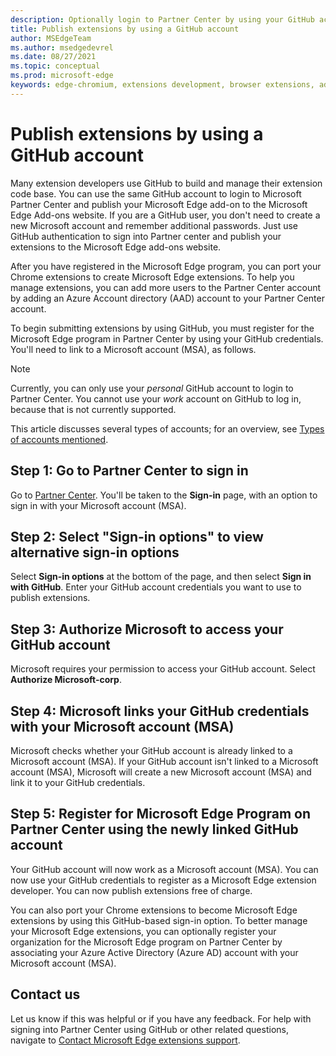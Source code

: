 ```yaml
---
description: Optionally login to Partner Center by using your GitHub account credentials.
title: Publish extensions by using a GitHub account
author: MSEdgeTeam
ms.author: msedgedevrel
ms.date: 08/27/2021
ms.topic: conceptual
ms.prod: microsoft-edge
keywords: edge-chromium, extensions development, browser extensions, add-ons, partner center, developer
---
```

# Publish extensions by using a GitHub account

Many extension developers use GitHub to build and manage their extension code base.  You can use the same GitHub account to login to Microsoft Partner Center and publish your Microsoft Edge add-on to the Microsoft Edge Add-ons website.  If you are a GitHub user, you don't need to create a new Microsoft account and remember additional passwords.  Just use GitHub authentication to sign into Partner center and publish your extensions to the Microsoft Edge add-ons website.

After you have registered in the Microsoft Edge program, you can port your Chrome extensions to create Microsoft Edge extensions.  To help you manage extensions, you can add more users to the Partner Center account by adding an Azure Account directory (AAD) account to your Partner Center account.

To begin submitting extensions by using GitHub, you must register for the Microsoft Edge program in Partner Center by using your GitHub credentials.  You'll need to link to a Microsoft account (MSA), as follows.

> [!NOTE]
> Currently, you can only use your _personal_ GitHub account to login to Partner Center.  You cannot use your _work_ account on GitHub to log in, because that is not currently supported.

This article discusses several types of accounts; for an overview, see [Types of accounts mentioned](create-dev-account.md#types-of-accounts-mentioned).


<!-- ====================================================================== -->
## Step 1: Go to Partner Center to sign in

Go to [Partner Center][MicrosoftPartnerCenter].  You'll be taken to the **Sign-in** page, with an option to sign in with your Microsoft account (MSA).


<!-- ====================================================================== -->
## Step 2: Select "Sign-in options" to view alternative sign-in options 

Select **Sign-in options** at the bottom of the page, and then select **Sign in with GitHub**.  Enter your GitHub account credentials you want to use to publish extensions. 


<!-- ====================================================================== -->
## Step 3: Authorize Microsoft to access your GitHub account

Microsoft requires your permission to access your GitHub account.  Select **Authorize Microsoft-corp**.


<!-- ====================================================================== -->
## Step 4: Microsoft links your GitHub credentials with your Microsoft account (MSA)

Microsoft checks whether your GitHub account is already linked to a Microsoft account (MSA).  If your GitHub account isn't linked to a Microsoft account (MSA), Microsoft will create a new Microsoft account (MSA) and link it to your GitHub credentials.


<!-- ====================================================================== -->
## Step 5: Register for Microsoft Edge Program on Partner Center using the newly linked GitHub account

Your GitHub account will now work as a Microsoft account (MSA).  You can now use your GitHub credentials to register as a Microsoft Edge extension developer.  You can now publish extensions free of charge.

You can also port your Chrome extensions to become Microsoft Edge extensions by using this GitHub-based sign-in option.  To better manage your Microsoft Edge extensions, you can optionally register your organization for the Microsoft Edge program on Partner Center by associating your Azure Active Directory (Azure AD) account with your Microsoft account (MSA).


<!-- ====================================================================== -->
## Contact us

Let us know if this was helpful or if you have any feedback.  For help with signing into Partner Center using GitHub or other related questions, navigate to [Contact Microsoft Edge extensions support](contact-extensions-team.md). 


<!-- links -->
<!-- external links -->
[MicrosoftPartnerCenter]: https://partner.microsoft.com "Partner Center"  
